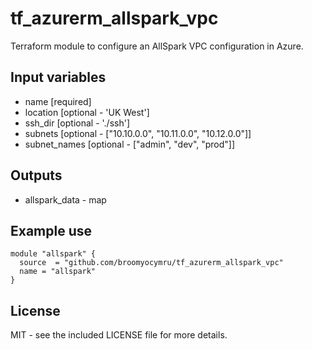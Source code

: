 # tf_azurerm_allspark_vpc
Terraform module to configure an AllSpark VPC configuration in Azure.

## Input variables
  * name [required]
  * location [optional - 'UK West']
  * ssh_dir [optional - './ssh']
  * subnets [optional - ["10.10.0.0", "10.11.0.0", "10.12.0.0"]]
  * subnet_names [optional - ["admin", "dev", "prod"]]


## Outputs
  * allspark_data - map


## Example use

    module "allspark" {
      source  = "github.com/broomyocymru/tf_azurerm_allspark_vpc"
      name = "allspark"
    }


## License

MIT - see the included LICENSE file for more details.
